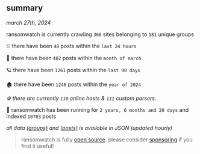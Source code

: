 
## summary
_march 27th, 2024_

ransomwatch is currently crawling `366` sites belonging to `181` unique groups

⏲ there have been `48` posts within the `last 24 hours`

🦈 there have been `402` posts within the `month of march`

🪐 there have been `1261` posts within the `last 90 days`

🏚 there have been `1246` posts within the `year of 2024`

_⚙️ there are currently `110` online hosts & `111` custom parsers._

🦕 ransomwatch has been running for `2 years, 6 months and 20 days` and indexed `10703` posts

_all data  [(groups)](http://ransomwhat.telemetry.ltd/groups) and [(posts)](http://ransomwhat.telemetry.ltd/posts) is available in JSON (updated hourly)_

> ransomwatch is fully [open source](https://github.com/joshhighet/ransomwatch#ransomwatch--). please consider [sponsoring](https://github.com/sponsors/joshhighet) if you find it useful!
